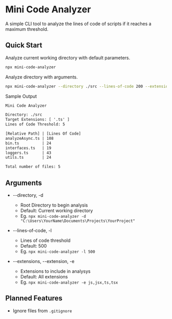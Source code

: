 # Mini Code Analyzer

A simple CLI tool to analyze the lines of code of scripts if it reaches a maximum threshold.

## Quick Start

Analyze current working directory with default parameters.

```bash
npx mini-code-analyzer
```

Analyze directory with arguments.

```bash
npx mini-code-analyzer --directory ./src --lines-of-code 200 --extensions js,jsx,ts,tsx
```

Sample Output

```txt
Mini Code Analyzer

Directory: ./src
Target Extensions: [ '.ts' ]
Lines of Code Threshold: 5

[Relative Path] | [Lines Of Code]
analyzeAsync.ts | 108
bin.ts          | 24
interfaces.ts   | 19
loggers.ts      | 43
utils.ts        | 24

Total number of files: 5
```

## Arguments

- --directory, -d
  - Root Directory to begin analysis
  - Default: Current working directory
  - Eg. `npx mini-code-analyzer -d "C:\Users\YourName\Documents\Projects\YourProject"`

- --lines-of-code, -l
  - Lines of code threshold
  - Default: 500
  - Eg. `npx mini-code-analyzer -l 500`

- --extensions, --extension, -e
  - Extensions to include in analysys
  - Default: All extensions
  - Eg. `npx mini-code-analyzer -e js,jsx,ts,tsx`

## Planned Features

- Ignore files from `.gitignore`
